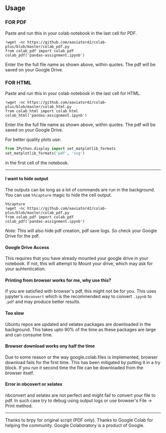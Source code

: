 ## Usage 

### FOR PDF
Paste and run this in your colab notebook in the last cell for PDF.
```ipython
!wget -nc https://github.com/aaviator42/colab-plus/blob/master/colab_pdf.py
from colab_pdf import colab_pdf
colab_pdf('pandas-assignment.ipynb')
```
Enter the the full file name as shown above, within quotes. The pdf will be saved on your Google Drive.

### FOR HTML
Paste and run this in your colab notebook in the last cell for HTML.
```ipython
!wget -nc https://github.com/aaviator42/colab-plus/blob/master/colab_html.py
from colab_html import colab_html
colab_html('pandas-assignment.ipynb')
```
Enter the the full file name as shown above, within quotes. The pdf will be saved on your Google Drive.





For better quality plots use:
```python
from IPython.display import set_matplotlib_formats
set_matplotlib_formats('pdf', 'svg')
```
in the first cell of the notebook.
___


#### I want to hide output
The outputs can be long as a lot of commands are run in the background. You can use `%%capture` magic to hide the cell output.
```
%%capture
!wget -nc https://github.com/aaviator42/colab-plus/blob/master/colab_pdf.py
from colab_pdf import colab_pdf
colab_pdf('pandas-assignment.ipynb')
```
 *Note:* This will also hide pdf creation, pdf save logs. So check your Google Drive for the pdf.

#### Google Drive Access
This requires that you have already mounted your google drive in your notebook. If not, this will attempt to Mount your drive, which may ask for your auhtentication.


#### Printing from browser works for me, why use this?
If you are satisfied with browser's pdf, this might not be for you. This uses jupyter's `nbconvert` which is the recommended way to convert `.ipynb` to `.pdf` and may produce better results.


#### Too slow
Ubuntu repos are updated and xelatex packages are downloaded in the background. This takes upto 90% of the time as these packages are large and can consume time.


#### Browser download works ony half the time
Due to some reason or the way google.colab.files is implemented, browser download fails for the first time. This has been mitigated by putting it in a try block. If you run it second time the file can be downloaded from the browser itself.


#### Error in nbcovert or xelatex
nbconvert and xelatex are not perfect and might fail to convert your file to pdf. In such case try to debug using output logs or use browser's  File -> Print  method.
___


Thanks to brpy for original script (PDF only).
Thanks to Google Colab for helping the community.
Google Colaboratory is a product of Google.

